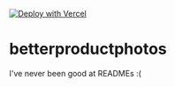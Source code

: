 [![Deploy with Vercel](https://vercel.com/button)](https://vercel.com/new/git/external?repository-url=https%3A%2F%2Fgithub.com%2Fzaarheed%2Fbetterproductphotos)


# betterproductphotos
I've never been good at READMEs :(